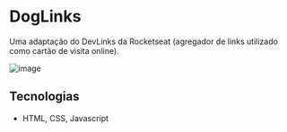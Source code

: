 # DogLinks

Uma adaptação do DevLinks da Rocketseat (agregador de links utilizado como cartão de visita online).

![image](https://github.com/kariinagomes/rocketseat-discover/assets/18584224/346e2585-9ee9-4ba8-bbd8-00214921ee30)

## Tecnologias
- HTML, CSS, Javascript
